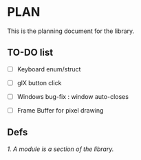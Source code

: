 # PLAN

This is the planning document for the library.

## TO-DO list 

- [ ] Keyboard enum/struct
- [ ] glX button click
- [ ] Windows bug-fix : window auto-closes
- [ ] Frame Buffer for pixel drawing


## Defs
_1. A module is a section of the library._
